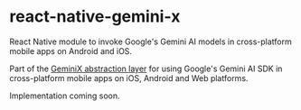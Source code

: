 # react-native-gemini-x

React Native module to invoke Google's Gemini AI models in cross-platform mobile apps on Android and iOS.

Part of the [GeminiX abstraction layer](https://github.com/dpa99c/gemini-x) for using Google's Gemini AI SDK in cross-platform mobile apps on iOS, Android and Web platforms.

Implementation coming soon.
